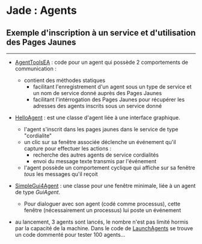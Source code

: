 # Jade : Agents 

## Exemple d'inscription à un service et d'utilisation des Pages Jaunes 

---

- [AgentToolsEA](https://github.com/EmmanuelADAM/jade/blob/master/HelloWorld/agents/AgentToolsEA.java) : code pour un agent qui possède 2 comportements de communication : 
  - contient des méthodes statiques 
    - facilitant l'enregistrement d'un agent sous un type de service et un nom de service donné auprès des Pages Jaunes
    - facilitant l'intérrogation des Pages Jaunes pour récupérer les adresses des agents inscrits sous un service donné
- [HelloAgent](https://github.com/EmmanuelADAM/jade/blob/master/HelloWorld/agents/HelloAgent.java) : est une classe d'agent liée à une interface graphique.
  - l'agent s'inscrit dans les pages jaunes dans le service de type "cordialite"
  - un clic sur sa fenêtre associée déclenche un événement qu'il capture pour effectuer les actions :
    - recherche des autres agents de service cordialités
    - envoi du message texte transmis par l'événement
  - l'agent possède un comportement cyclique qui affiche sur sa fenêtre *tous* les messages qu'il reçoit
- [SimpleGui4Agent](https://github.com/EmmanuelADAM/jade/blob/master/HelloWorld/gui/SimpleGui4Agent.java) : une classe pour une fenêtre minimale, liée à un agent de type *GuiAgent*. 
  - Pour dialoguer avec son agent (codé comme processus), cette fenêtre (nécessairement un processus) lui poste un événement

- au lancement, 3 agents sont lancés, le nombre n'est pas limité hormis par la capacité de la machine. Dans le code de [LaunchAgents](https://github.com/EmmanuelADAM/jade/blob/master/HelloWorld/launch/LaunchAgents.java) se trouve un code dommenté pour tester 100 agents...

